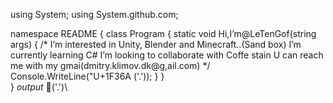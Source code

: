 using System;
using	System.github.com;

namespace README
{
    class Program
     {
        static void Hi,I’m@LeTenGof(string args)
        { 
				/*
		 			   I’m interested in Unity, Blender and Minecraft..(Sand box)
    	 			 I’m currently learning C#
        		 I’m looking to collaborate with Coffe stain
       		 	 U can reach me with my gmai(dmitry.klimov.dk@g,ail.com)
				 */
				 Console.WriteLine("U+1F36A	\('.')\);
				}
	   }	
}
*output*
🍪\('.')\

